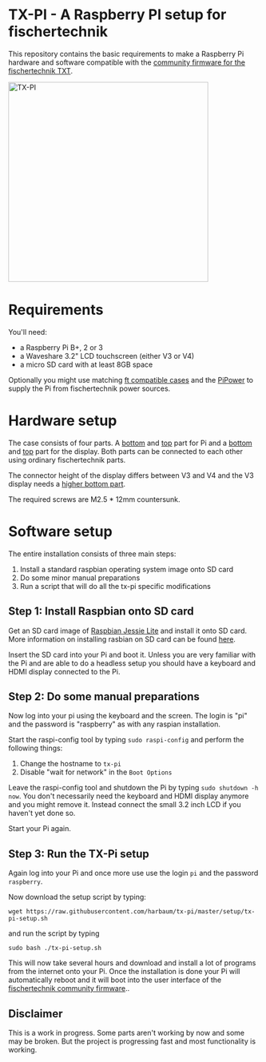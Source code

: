 # TX-PI - A Raspberry PI setup for fischertechnik

This repository contains the basic requirements to make a Raspberry Pi
hardware and software compatible with the [community firmware
for the fischertechnik TXT](http://cfw.ftcommunity.de/).

<img src="https://raw.githubusercontent.com/harbaum/tx-pi/master/images/display32_1.jpg" alt="TX-PI" width="400" style="width: 400px;"/>

# Requirements

You'll need:

  - a Raspberry Pi B+, 2 or 3
  - a Waveshare 3.2" LCD touchscreen (either V3 or V4)
  - a micro SD card with at least 8GB space

Optionally you might use matching [ft compatible cases](https://www.thingiverse.com/thing:2217355) and the [PiPower](https://github.com/harbaum/tx-pi/tree/master/pipower) to supply the Pi from fischertechnik power sources.

# Hardware setup

The case consists of four parts. A [bottom](https://www.thingiverse.com/thing:2217355) and [top](https://www.thingiverse.com/thing:2228623) part for Pi and a [bottom](https://www.thingiverse.com/thing:2228649) and [top](https://www.thingiverse.com/thing:2228655) part for the 
display. Both parts can be connected to each other
using ordinary fischertechnik parts.

The connector height of the display differs between V3 and V4 and the V3 display needs a [higher bottom part](ps://www.thingiverse.com/thing:2228635).

The required screws are M2.5 * 12mm countersunk.

# Software setup

The entire installation consists of three main steps:

  1. Install a standard raspbian operating system image onto SD card
  2. Do some minor manual preparations
  3. Run a script that will do all the tx-pi specific modifications

## Step 1: Install Raspbian onto SD card

Get an SD card image of [Raspbian Jessie
Lite](http://downloads.raspberrypi.org/raspbian_lite/images/raspbian_lite-2017-07-05/)
and install it onto SD card. More information on installing rasbian on
SD card can be found [here](https://www.raspberrypi.org/documentation/installation/installing-images/README.md).

Insert the SD card into your Pi and boot it. Unless you are very
familiar with the Pi and are able to do a headless setup you should
have a keyboard and HDMI display connected to the Pi.

## Step 2: Do some manual preparations

Now log into your pi using the keyboard and the screen. The login is
"pi" and the password is "raspberry" as with any raspian installation.

Start the raspi-config tool by typing ```sudo raspi-config``` and
perform the following things:

  1. Change the hostname to ```tx-pi```
  2. Disable "wait for network" in the ```Boot Options```

Leave the raspi-config tool and shutdown the Pi by typing ```sudo
shutdown -h now```. You don't necessarily need the keyboard and HDMI
display anymore and you might remove it. Instead connect the small 3.2
inch LCD if you haven't yet done so.

Start your Pi again.

## Step 3: Run the TX-Pi setup

Again log into your Pi and once more use use the login ```pi``` and
the password ```raspberry```.

Now download the setup script by typing:

```
wget https://raw.githubusercontent.com/harbaum/tx-pi/master/setup/tx-pi-setup.sh
```

and run the script by typing
```
sudo bash ./tx-pi-setup.sh
```

This will now take several hours and download and install a lot of
programs from the internet onto your Pi. Once the installation is done
your Pi will automatically reboot and it will boot into the user
interface of the [fischertechnik community
firmware](http://cfw.ftcommunity.de/)..

## Disclaimer

This is a work in progress. Some parts aren't working by now and some may
be broken. But the project is progressing fast and most functionality is
working.
